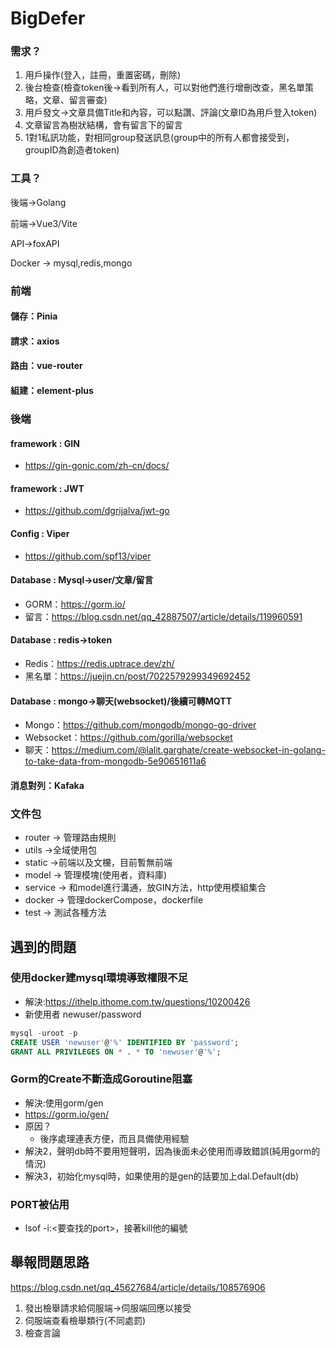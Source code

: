 # BigDefer

### 需求？

1. 用戶操作(登入，註冊，重置密碼，刪除)
2. 後台檢查(檢查token後->看到所有人，可以對他們進行增刪改查，黑名單策略，文章、留言審查)
3. 用戶發文->文章具備Title和內容，可以點讚、評論(文章ID為用戶登入token)
4. 文章留言為樹狀結構，會有留言下的留言
5. 1對1私訊功能，對相同group發送訊息(group中的所有人都會接受到，groupID為創造者token)

### 工具？
後端->Golang

前端->Vue3/Vite

API->foxAPI

Docker -> mysql,redis,mongo

### 前端
#### 儲存：Pinia
#### 請求：axios
#### 路由：vue-router
#### 組建：element-plus

### 後端

#### framework : GIN 
- https://gin-gonic.com/zh-cn/docs/
#### framework : JWT
- https://github.com/dgrijalva/jwt-go

#### Config : Viper
- https://github.com/spf13/viper
#### Database : Mysql->user/文章/留言 
- GORM：https://gorm.io/
- 留言：https://blog.csdn.net/qq_42887507/article/details/119960591

#### Database : redis->token
- Redis：https://redis.uptrace.dev/zh/
- 黑名單：https://juejin.cn/post/7022579299349692452
#### Database : mongo->聊天(websocket)/後續可轉MQTT
- Mongo：https://github.com/mongodb/mongo-go-driver
- Websocket：https://github.com/gorilla/websocket
- 聊天：https://medium.com/@lalit.garghate/create-websocket-in-golang-to-take-data-from-mongodb-5e90651611a6
#### 消息對列：Kafaka

### 文件包
- router -> 管理路由規則
- utils ->全域使用包
- static ->前端以及文欓，目前暫無前端
- model -> 管理模塊(使用者，資料庫)
- service -> 和model進行溝通，放GIN方法，http使用模組集合
- docker -> 管理dockerCompose，dockerfile
- test -> 測試各種方法

## 遇到的問題
### 使用docker建mysql環境導致權限不足
- 解決:https://ithelp.ithome.com.tw/questions/10200426
- 新使用者 newuser/password
```SQL
mysql -uroot -p
CREATE USER 'newuser'@'%' IDENTIFIED BY 'password';
GRANT ALL PRIVILEGES ON * . * TO 'newuser'@'%';
```
### Gorm的Create不斷造成Goroutine阻塞
- 解決:使用gorm/gen
- https://gorm.io/gen/
- 原因？
  -  後序處理連表方便，而且具備使用經驗
- 解決2，聲明db時不要用短聲明，因為後面未必使用而導致錯誤(純用gorm的情況)
- 解決3，初始化mysql時，如果使用的是gen的話要加上dal.Default(db)
### PORT被佔用
- lsof -i:<要查找的port>，接著kill他的編號

## 舉報問題思路
https://blog.csdn.net/qq_45627684/article/details/108576906
1. 發出檢舉請求給伺服端->伺服端回應以接受
2. 伺服端查看檢舉類行(不同處罰)
3. 檢查言論
